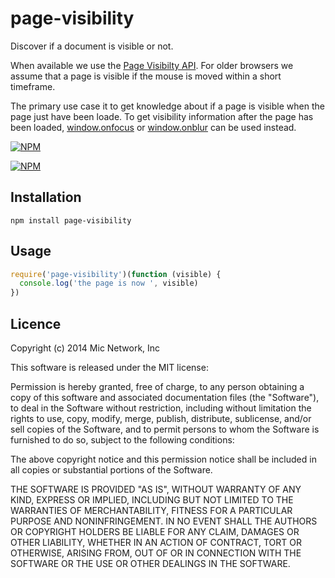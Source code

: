# page-visibility

Discover if a document is visible or not.

When available we use the [Page Visibilty API](https://developer.mozilla.org/en-US/docs/Web/Guide/User_experience/Using_the_Page_Visibility_API). For older browsers we assume that a page is visible if the mouse is moved within a short timeframe.

The primary use case it to get knowledge about if a page is visible when the page just have been loade. To get visibility information after the page has been loaded, [window.onfocus](https://developer.mozilla.org/en-US/docs/Web/API/Window.onfocus) or [window.onblur](https://developer.mozilla.org/en-US/docs/Web/API/Window.onblur) can be used instead.

[![NPM](https://nodei.co/npm/page-visibility.png?downloads&stars)](https://nodei.co/npm/page-visibility/)

[![NPM](https://nodei.co/npm-dl/page-visibility.png)](https://nodei.co/npm/page-visibility/)

## Installation

```
npm install page-visibility
```

## Usage

```js
require('page-visibility')(function (visible) {
  console.log('the page is now ', visible)
})
```

## Licence

Copyright (c) 2014 Mic Network, Inc

This software is released under the MIT license:

Permission is hereby granted, free of charge, to any person obtaining a copy
of this software and associated documentation files (the "Software"), to deal
in the Software without restriction, including without limitation the rights
to use, copy, modify, merge, publish, distribute, sublicense, and/or sell
copies of the Software, and to permit persons to whom the Software is
furnished to do so, subject to the following conditions:

The above copyright notice and this permission notice shall be included in
all copies or substantial portions of the Software.

THE SOFTWARE IS PROVIDED "AS IS", WITHOUT WARRANTY OF ANY KIND, EXPRESS OR
IMPLIED, INCLUDING BUT NOT LIMITED TO THE WARRANTIES OF MERCHANTABILITY,
FITNESS FOR A PARTICULAR PURPOSE AND NONINFRINGEMENT. IN NO EVENT SHALL THE
AUTHORS OR COPYRIGHT HOLDERS BE LIABLE FOR ANY CLAIM, DAMAGES OR OTHER
LIABILITY, WHETHER IN AN ACTION OF CONTRACT, TORT OR OTHERWISE, ARISING FROM,
OUT OF OR IN CONNECTION WITH THE SOFTWARE OR THE USE OR OTHER DEALINGS IN
THE SOFTWARE.
